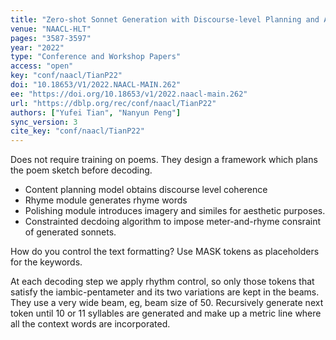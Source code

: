 ```yaml
---
title: "Zero-shot Sonnet Generation with Discourse-level Planning and Aesthetics Features."
venue: "NAACL-HLT"
pages: "3587-3597"
year: "2022"
type: "Conference and Workshop Papers"
access: "open"
key: "conf/naacl/TianP22"
doi: "10.18653/V1/2022.NAACL-MAIN.262"
ee: "https://doi.org/10.18653/v1/2022.naacl-main.262"
url: "https://dblp.org/rec/conf/naacl/TianP22"
authors: ["Yufei Tian", "Nanyun Peng"]
sync_version: 3
cite_key: "conf/naacl/TianP22"
---
```


Does not require training on poems. They design a framework which plans the poem sketch before decoding.

 - Content planning model obtains discourse level coherence
 - Rhyme module generates rhyme words
 - Polishing module introduces imagery and similes for aesthetic purposes.
 - Constrainted decdoing algorithm to impose meter-and-rhyme consraint of generated sonnets.

How do you control the text formatting? Use MASK tokens as placeholders for the keywords.


At each decoding step we apply rhythm control, so only those tokens that satisfy the iambic-pentameter and its two variations are kept in the beams. They use a very wide beam, eg, beam size of 50. Recursively generate next token until 10 or 11 syllables are generated and make up a metric line where all the context words are incorporated.